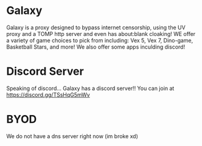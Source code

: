 # Galaxy
Galaxy is a proxy designed to bypass internet censorship, using the UV proxy and a TOMP http server and even has about:blank cloaking! WE offer a variety of game choices to pick from including: Vex 5, Vex 7, Dino-game, Basketball Stars, and more! We also offer some apps inculding discord!

# Discord Server
Speaking of discord... Galaxy has a discord server!! You can join at https://discord.gg/TSsHqG5mWv

# BYOD
We do not have a dns server right now (im broke xd) 
